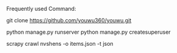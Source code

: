 
Frequently used Command:

git clone https://github.com/youwu360/youwu.git

python manage.py runserver
python manage.py createsuperuser

scrapy crawl nvshens -o items.json -t json

